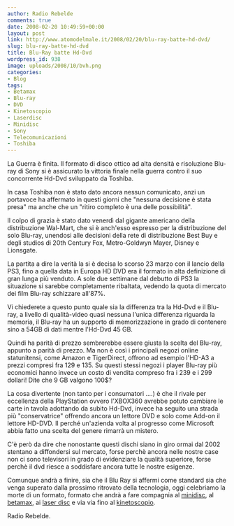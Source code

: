 ```yaml
---
author: Radio Rebelde
comments: true
date: 2008-02-20 10:49:59+00:00
layout: post
link: http://www.atomodelmale.it/2008/02/20/blu-ray-batte-hd-dvd/
slug: blu-ray-batte-hd-dvd
title: Blu-Ray batte Hd-Dvd
wordpress_id: 938
image: uploads/2008/10/bvh.png
categories:
- Blog
tags:
- Betamax
- Blu-ray
- DVD
- Kinetoscopio
- Laserdisc
- Minidisc
- Sony
- Telecomunicazioni
- Toshiba
---
```


La Guerra è finita. Il formato di disco ottico ad alta densità e risoluzione Blu-ray di Sony si è assicurato la vittoria finale nella guerra contro il suo concorrente Hd-Dvd sviluppato da Toshiba.

In casa Toshiba non è stato dato ancora nessun comunicato, anzi un portavoce ha affermato in questi giorni che "nessuna decisione è stata presa" ma anche che un "ritiro completo è una delle possibilità".

Il colpo di grazia è stato dato venerdì dal gigante americano della distribuzione Wal-Mart, che si è anch'esso espresso per la distribuzione del solo Blu-ray, unendosi alle decisioni della rete di distribuzione Best Buy e degli studios di 20th Century Fox, Metro-Goldwyn  Mayer, Disney e Lionsgate.

La partita a dire la verità la si è decisa lo scorso 23 marzo con il lancio della PS3, fino a quella data in Europa HD DVD era il formato in alta definizione di gran lunga più venduto. A sole due settimane dal debutto di PS3 la situazione si sarebbe completamente ribaltata, vedendo la quota di mercato dei film Blu-ray schizzare all'87%.

Vi chiederete a questo punto quale  sia la differenza tra la Hd-Dvd e il Blu-ray, a livello di qualità-video quasi nessuna l'unica differenza riguarda la memoria, il Blu-ray ha un supporto di memorizzazione in grado di contenere sino a 54GB di dati mentre l'Hd-Dvd 45 GB.

Quindi ha parità di prezzo sembrerebbe essere giusta la scelta del Blu-ray, appunto a parità di prezzo. Ma non è così  i principali negozi online statunitensi, come Amazon e TigerDirect, offrono ad esempio l'HD-A3  a prezzi compresi fra 129 e 135. Su questi stessi negozi i player Blu-ray più economici hanno invece un costo di vendita compreso fra i 239 e i 299 dollari! Dite che 9 GB valgono 100$?

La cosa divertente (non tanto per i consumatori ….) è che il rivale per eccellenza della PlayStation ovvero l'XBOX360  avrebbe potuto cambiare le carte in tavola adottando da subito Hd-Dvd, invece ha seguito una strada più "conservatrice" offrendo ancora un lettore DVD e solo come Add-on il lettore HD-DVD. Il perché  un'azienda volta al progresso come Microsoft abbia fatto una scelta del genere rimarrà un mistero.

C'è però da dire che nonostante questi dischi siano in giro ormai dal 2002 stentano a diffondersi sul mercato, forse perchè ancora nelle nostre case non ci sono televisori in grado di evidenziare la qualità superiore, forse perchè il dvd riesce a soddisfare ancora tutte le nostre esigenze.

Comunque andrà a finire, sia che il Blu Ray si affermi come standard sia che venga superato dalla prossimo ritrovato della tecnologia, oggi celebriamo la morte di un formato, formato che andrà a fare compagnia al [minidisc](http://en.wikipedia.org/wiki/Minidisc), al [betamax](http://en.wikipedia.org/wiki/Betamax), ai [laser disc](http://en.wikipedia.org/wiki/Laser_disc) e via via fino al [kinetoscopio](http://en.wikipedia.org/wiki/Kinetoscope).

Radio Rebelde.
